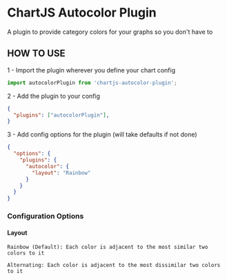 # ChartJS Autocolor Plugin

A plugin to provide category colors for your graphs so you don't have to

## HOW TO USE

1 - Import the plugin wherever you define your chart config

```javascript
import autocolorPlugin from 'chartjs-autocolor-plugin';
```

2 - Add the plugin to your config

```json
{
  "plugins": ["autocolorPlugin"],
}
```

3 - Add config options for the plugin (will take defaults if not done)

```json
{
  "options": {
    "plugins": {
      "autocolor": {
        "layout": "Rainbow"
      }
    }
  }
}
```

### Configuration Options
#### Layout
    Rainbow (Default): Each color is adjacent to the most similar two colors to it

    Alternating: Each color is adjacent to the most dissimilar two colors to it
